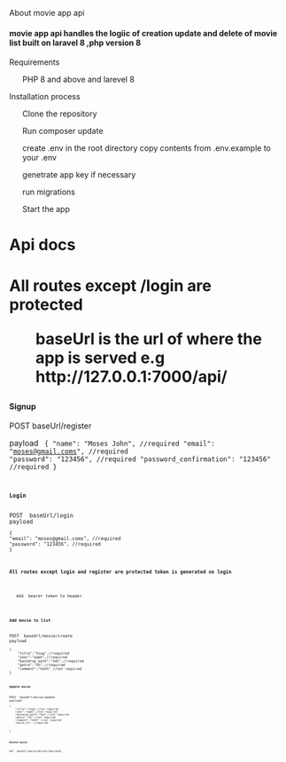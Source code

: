 About movie app api

<h4>movie app api handles the logiic of creation  update and delete of movie list built on laravel 8 ,php version 8</h4>

<p>Requirements</p>
<ol>PHP 8 and above and larevel 8</ol>

<p>Installation process</p>

<ol>Clone the repository</ol>
<ol>Run composer update</ol>
<ol>create .env in the root directory  copy contents from .env.example to your .env</ol>
<ol>genetrate app key if necessary</ol>
<ol>run migrations</ol>
<ol>Start the app</ol>

<h1>Api docs<h1>

All routes except /login are protected 

<ol>baseUrl is the url of where the app is served
e.g http://127.0.0.1:7000/api/</ol>

<h4>Signup</h4>
POST  baseUrl/register

payload
<code>
{
"name": "Moses John", //required
"email": "moses@gmail.coms", //required
"password": "123456", //required
"password_confirmation": "123456" //required
}
<code>

<h4>Login</h4>
POST  baseUrl/login
payload
<code>
{
"email": "moses@gmail.coms", //required
"password": "123456", //required
}
<code>

<h3>All routes except login and register are protected token is generated on login</h3>
<ol>
Add  bearer token to header
</ol>

<h4>Add movie to list</h4>
POST  baseUrl/movie/create
payload
<code>
{
    "title":"hieg",//required
    "year":"egeh",//required
    "backdrop_path":"heh",//required
    "genre":"hh",//required
    "comment":"hehh" //not required
}
<code>

<h4>Update movie</h4>
POST  baseUrl/movie/update
payload
<code>
{
    "title":"hieg",//not required
    "year":"egeh",//not required
    "backdrop_path":"heh",//not required
    "genre":"hh",//not required
    "comment":"hehh" //not required
    "movie_id": //required

}

<h4>Delete movie</h4>
GET  baseUrl/movie/delete/{movieId}
